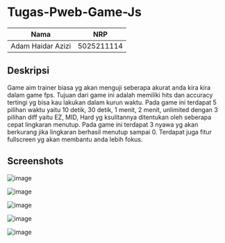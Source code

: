 ﻿# Tugas-Pweb-Game-Js

| Nama                      | NRP        |
|---------------------------|------------|
|Adam Haidar Azizi          | 5025211114 |

## Deskripsi
Game aim trainer biasa yg akan menguji seberapa akurat anda kira kira dalam game fps. Tujuan dari game ini adalah memiliki hits dan accuracy tertingi yg bisa kau lakukan dalam kurun waktu. Pada game ini terdapat 5 pilihan waktu yaitu 10 detik, 30 detik, 1 menit, 2 menit, unlimited dengan 3 pilihan diff yaitu EZ, MID, Hard yg ksulitannya ditentukan oleh seberapa cepat lingkaran menutup. Pada game ini terdapat 3 nyawa yg akan berkurang jika lingkaran berhasil menutup sampai 0. Terdapat juga fitur fullscreen yg akan membantu anda lebih fokus.

## Screenshots
![image](https://github.com/HADAIZI/Tugas-Pweb-Game-Js/assets/90259304/27b9e257-ba3c-4cd9-82ad-6014b49896b1)

![image](https://github.com/HADAIZI/Tugas-Pweb-Game-Js/assets/90259304/b96379ad-a900-4ed0-925b-f729039b586c)

![image](https://github.com/HADAIZI/Tugas-Pweb-Game-Js/assets/90259304/b2489954-b169-4642-b9ea-68b519ccc58f)

![image](https://github.com/HADAIZI/Tugas-Pweb-Game-Js/assets/90259304/0f146229-98fd-4c54-ab91-ace2f7d2856a)

![image](https://github.com/HADAIZI/Tugas-Pweb-Game-Js/assets/90259304/a91c292d-0a07-4daf-b80f-5da1fb5167b9)





